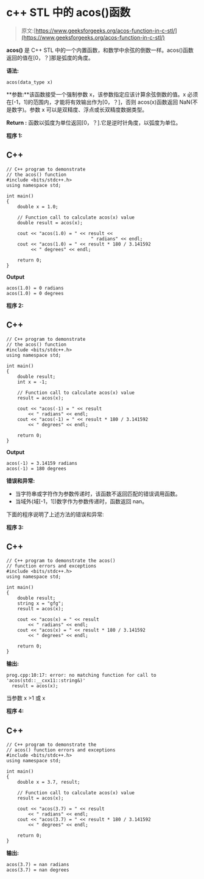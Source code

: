 # c++ STL 中的 acos()函数

> 原文:[https://www.geeksforgeeks.org/acos-function-in-c-stl/](https://www.geeksforgeeks.org/acos-function-in-c-stl/)

**acos()** 是 C++ STL 中的一个内置函数，和数学中余弦的倒数一样。acos()函数返回的值在[0，？]那是弧度的角度。

**语法:**

```
acos(data_type x)
```

**参数:**该函数接受一个强制参数 x，该参数指定应该计算余弦倒数的值。x 必须在[-1，1]的范围内，才能将有效输出作为[0，？]，否则 acos(x)函数返回 NaN(不是数字)。参数 x 可以是双精度、浮点或长双精度数据类型。

**Return :** 函数以弧度为单位返回[0，？].它是逆时针角度，以弧度为单位。

**程序 1:**

## C++

```
// C++ program to demonstrate
// the acos() function
#include <bits/stdc++.h>
using namespace std;

int main()
{
    double x = 1.0;

    // Function call to calculate acos(x) value
    double result = acos(x);

    cout << "acos(1.0) = " << result <<
                               " radians" << endl;
    cout << "acos(1.0) = " << result * 180 / 3.141592
         << " degrees" << endl;

    return 0;
}
```

**Output**

```
acos(1.0) = 0 radians
acos(1.0) = 0 degrees
```

**程序 2:**

## C++

```
// C++ program to demonstrate
// the acos() function
#include <bits/stdc++.h>
using namespace std;

int main()
{
    double result;
    int x = -1;

    // Function call to calculate acos(x) value
    result = acos(x);

    cout << "acos(-1) = " << result
        << " radians" << endl;
    cout << "acos(-1) = " << result * 180 / 3.141592
        << " degrees" << endl;

    return 0;
}
```

**Output**

```
acos(-1) = 3.14159 radians
acos(-1) = 180 degrees
```

**错误和异常:**

*   当字符串或字符作为参数传递时，该函数不返回匹配的错误调用函数。
*   当域外(域[-1，1])数字作为参数传递时，函数返回 nan。

下面的程序说明了上述方法的错误和异常:

**程序 3:**

## C++

```
// C++ program to demonstrate the acos()
// function errors and exceptions
#include <bits/stdc++.h>
using namespace std;

int main()
{
    double result;
    string x = "gfg";
    result = acos(x);

    cout << "acos(x) = " << result
        << " radians" << endl;
    cout << "acos(x) = " << result * 180 / 3.141592
        << " degrees" << endl;

    return 0;
}
```

**输出:**

```
prog.cpp:10:17: error: no matching function for call to 'acos(std::__cxx11::string&)'
  result = acos(x);
```

当参数 x >1 或 x

**程序 4:**

## C++

```
// C++ program to demonstrate the
// acos() function errors and exceptions
#include <bits/stdc++.h>
using namespace std;

int main()
{
    double x = 3.7, result;

    // Function call to calculate acos(x) value
    result = acos(x);

    cout << "acos(3.7) = " << result
        << " radians" << endl;
    cout << "acos(3.7) = " << result * 180 / 3.141592
        << " degrees" << endl;

    return 0;
}
```

**输出:**

```
acos(3.7) = nan radians
acos(3.7) = nan degrees
```